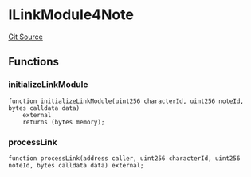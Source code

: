 # ILinkModule4Note
[Git Source](https://github.com/Crossbell-Box/Crossbell-Contracts/blob/d7461dc986f92c02778fae6c468f62f2db6d2f91/contracts/interfaces/ILinkModule4Note.sol)


## Functions
### initializeLinkModule


```solidity
function initializeLinkModule(uint256 characterId, uint256 noteId, bytes calldata data)
    external
    returns (bytes memory);
```

### processLink


```solidity
function processLink(address caller, uint256 characterId, uint256 noteId, bytes calldata data) external;
```

